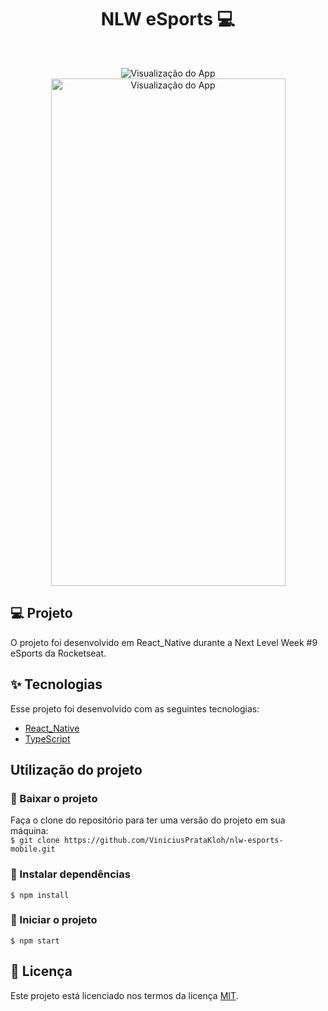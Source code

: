 <h1 align="center">
  NLW eSports 💻
</h1>

<br>

<p align="center">
  <img alt="Visualização do App" src="cove1.png" styles="width:375px; height:812px; border-radius:8px">
  <img alt="Visualização do App" src="cove2.png" width="375px" height="812px">
</p>

## 💻 Projeto

O projeto foi desenvolvido em React_Native durante a Next Level Week #9 eSports da Rocketseat.

## ✨ Tecnologias

Esse projeto foi desenvolvido com as seguintes tecnologias:

- [React_Native](https://reactnative.dev/)
- [TypeScript](https://www.typescriptlang.org/)

## Utilização do projeto

### 💾 Baixar o projeto
Faça o clone do repositório para ter uma versão do projeto em sua máquina:<br/>
`$ git clone https://github.com/ViniciusPrataKloh/nlw-esports-mobile.git`

### 🧰 Instalar dependências
`$ npm install`  

### 🚀 Iniciar o projeto
`$ npm start`
<br />


## 📝 Licença
Este projeto está licenciado nos termos da licença [MIT](https://github.com/ViniciusPrataKloh/nlw-esports-mobile.git/blob/main/LICENSE). 
